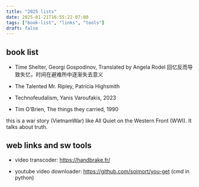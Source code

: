 ```yaml
---
title: "2025 lists"
date: 2025-01-21T16:55:22-07:00
tags: ["book-list", "links", "tools"]
draft: false
---
```


## book list

* Time Shelter, Georgi Gospodinov, Translated by Angela Rodel
回忆反而导致失忆，时间在避难所中逐渐失去意义

* The Talented Mr. Ripley, Patricia Highsmith

* Technofeudalism, Yanis Varoufakis, 2023

* Tim O'Brien, The things they carried, 1990

this is a war story (VietnamWar) like All Quiet on the Western Front (WWI). It talks about truth. 

## web links and sw tools

* video transcoder: https://handbrake.fr/

* youtube video downloader: https://github.com/soimort/you-get (cmd in python)


